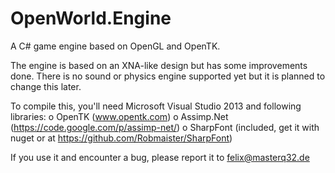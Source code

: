 OpenWorld.Engine
================

A C# game engine based on OpenGL and OpenTK.

The engine is based on an XNA-like design but has some improvements done.
There is no sound or physics engine supported yet but it is planned to change
this later.

To compile this, you'll need Microsoft Visual Studio 2013 and following libraries:
o OpenTK (www.opentk.com)
o Assimp.Net (https://code.google.com/p/assimp-net/)
o SharpFont (included, get it with nuget or at https://github.com/Robmaister/SharpFont)

If you use it and encounter a bug, please report it to felix@masterq32.de